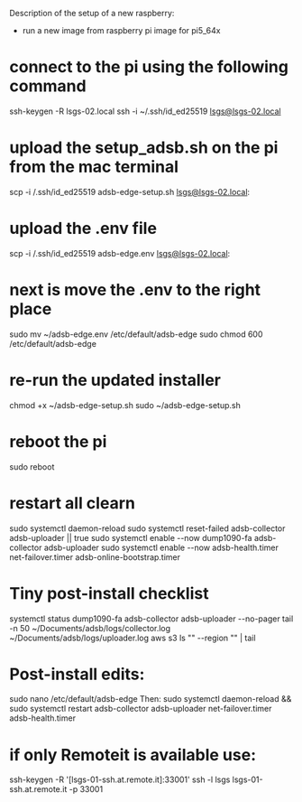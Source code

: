 Description of the setup of a new raspberry:
- run a new image from raspberry pi image for pi5_64x

# connect to the pi using the following command
ssh-keygen -R lsgs-02.local
ssh -i ~/.ssh/id_ed25519 lsgs@lsgs-02.local

# upload the setup_adsb.sh on the pi from the mac terminal
scp -i /.ssh/id_ed25519 adsb-edge-setup.sh lsgs@lsgs-02.local:

# upload the .env file
scp -i /.ssh/id_ed25519 adsb-edge.env lsgs@lsgs-02.local:

# next is move the .env to the right place
sudo mv ~/adsb-edge.env /etc/default/adsb-edge
sudo chmod 600 /etc/default/adsb-edge

# re-run the updated installer
chmod +x ~/adsb-edge-setup.sh
sudo ~/adsb-edge-setup.sh

# reboot the pi
sudo reboot

# restart all clearn
sudo systemctl daemon-reload
sudo systemctl reset-failed adsb-collector adsb-uploader || true
sudo systemctl enable --now dump1090-fa adsb-collector adsb-uploader
sudo systemctl enable --now adsb-health.timer net-failover.timer adsb-online-bootstrap.timer


# Tiny post-install checklist
systemctl status dump1090-fa adsb-collector adsb-uploader --no-pager
tail -n 50 ~/Documents/adsb/logs/collector.log ~/Documents/adsb/logs/uploader.log
aws s3 ls "<your S3 prefix>" --region "<region>" | tail


# Post-install edits:
sudo nano /etc/default/adsb-edge
Then: sudo systemctl daemon-reload && sudo systemctl restart adsb-collector adsb-uploader net-failover.timer adsb-health.timer


# if only Remoteit is available use:
ssh-keygen -R '[lsgs-01-ssh.at.remote.it]:33001'
ssh -l lsgs lsgs-01-ssh.at.remote.it -p 33001